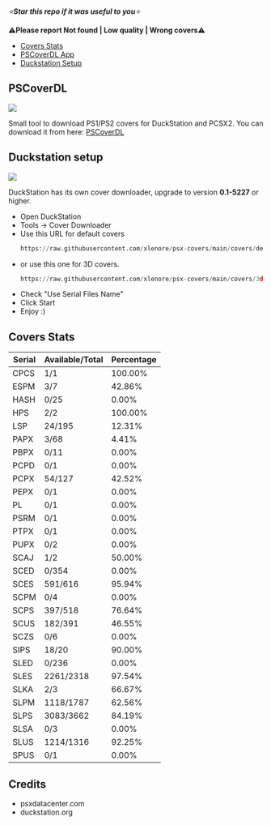 *⭐**Star this repo if it was useful to you**⭐*

⚠️**Please report Not found | Low quality | Wrong covers**⚠️

- [Covers Stats](https://github.com/xlenore/psx-covers#covers-stats "Covers Stats")
- [PSCoverDL App](https://github.com/xlenore/psx-covers#PSCoverDL)
- [Duckstation Setup](https://github.com/xlenore/psx-covers#duckstation-setup "Duckstation Setup")

## PSCoverDL

[![](https://user-images.githubusercontent.com/57191159/275665605-4c4b3042-85e4-45b5-8f1b-48a6f00a93ea.png)](https://user-images.githubusercontent.com/57191159/275665605-4c4b3042-85e4-45b5-8f1b-48a6f00a93ea.png)

Small tool to download PS1/PS2 covers for DuckStation and PCSX2.
You can download it from here: [PSCoverDL](https://github.com/xlenore/pscoverdl "PSCoverDL")

## Duckstation setup

[![](https://i.imgur.com/8rD1P5C.gif)](https://i.imgur.com/FJWeE0e.gif)

DuckStation has its own cover downloader, upgrade to version **0.1-5227** or higher.
- Open DuckStation
- Tools -> Cover Downloader
- Use this URL for default covers
  ```python
  https://raw.githubusercontent.com/xlenore/psx-covers/main/covers/default/${serial}.jpg
- or use this one for 3D covers.
  ```python
  https://raw.githubusercontent.com/xlenore/psx-covers/main/covers/3d/${serial}.png
- Check "Use Serial Files Name"
- Click Start
- Enjoy :)

## Covers Stats

| Serial |  Available/Total |  Percentage  |
| ------ |  --------------- |  ----------  |
| CPCS | 1/1 | 100.00% |
| ESPM | 3/7 | 42.86% |
| HASH | 0/25 | 0.00% |
| HPS | 2/2 | 100.00% |
| LSP | 24/195 | 12.31% |
| PAPX | 3/68 | 4.41% |
| PBPX | 0/11 | 0.00% |
| PCPD | 0/1 | 0.00% |
| PCPX | 54/127 | 42.52% |
| PEPX | 0/1 | 0.00% |
| PL | 0/1 | 0.00% |
| PSRM | 0/1 | 0.00% |
| PTPX | 0/1 | 0.00% |
| PUPX | 0/2 | 0.00% |
| SCAJ | 1/2 | 50.00% |
| SCED | 0/354 | 0.00% |
| SCES | 591/616 | 95.94% |
| SCPM | 0/4 | 0.00% |
| SCPS | 397/518 | 76.64% |
| SCUS | 182/391 | 46.55% |
| SCZS | 0/6 | 0.00% |
| SIPS | 18/20 | 90.00% |
| SLED | 0/236 | 0.00% |
| SLES | 2261/2318 | 97.54% |
| SLKA | 2/3 | 66.67% |
| SLPM | 1118/1787 | 62.56% |
| SLPS | 3083/3662 | 84.19% |
| SLSA | 0/3 | 0.00% |
| SLUS | 1214/1316 | 92.25% |
| SPUS | 0/1 | 0.00% |

## Credits
* psxdatacenter.com
* duckstation.org
